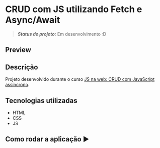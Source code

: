 # CRUD com JS utilizando Fetch e Async/Await

 <!-- :heavy_check_mark: -->

> **_Status do projeto:_** Em desenvolvimento :D


## Preview

<!-- Visualize o projeto em: https://github.com/filiphis/crud-js-utilizando-fetch-async-await -->



## Descrição

Projeto desenvolvido durante o curso [JS na web: CRUD com JavaScript assíncrono](https://cursos.alura.com.br/course/javascript-crud-assincrono).


## Tecnologias utilizadas
* HTML
* CSS
* JS

## Como rodar a aplicação  :arrow_forward:

<!-- Clone o repositorio:
```
git clone https://github.com/filiphis/todo-list-manipulando-o-dom-e-utilizando-localstorage
```

Acesse o repositorio:
```
cd todo-list-manipulando-o-dom-e-utilizando-localstorage
```

Instale o live-server:
```
npm install -g live-server
```

Execute o servidor na pasta do projeto:
```
live-server
```

Pronto, visualize o projeto :open_mouth: :satisfied: -->

